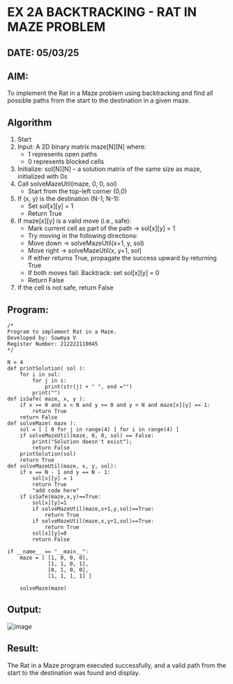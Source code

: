 # EX 2A BACKTRACKING - RAT IN MAZE PROBLEM
## DATE: 05/03/25
## AIM:
To implement the Rat in a Maze problem using backtracking and find all possible paths from the start to the destination in a given maze.

## Algorithm
1. Start
2. Input: A 2D binary matrix maze[N][N] where:
   - 1 represents open paths
   - 0 represents blocked cells
3. Initialize: sol[N][N] – a solution matrix of the same size as maze, initialized with 0s
4. Call solveMazeUtil(maze, 0, 0, sol)
   - Start from the top-left corner (0,0)
5. If (x, y) is the destination (N-1, N-1):
   - Set sol[x][y] = 1
   - Return True
6. If maze[x][y] is a valid move (i.e., safe):
   - Mark current cell as part of the path → sol[x][y] = 1
   - Try moving in the following directions:
   - Move down → solveMazeUtil(x+1, y, sol)
   - Move right → solveMazeUtil(x, y+1, sol)
   - If either returns True, propagate the success upward by returning True
   - If both moves fail: Backtrack: set sol[x][y] = 0
   - Return False
7. If the cell is not safe, return False 

## Program:
```
/*
Program to implement Rat in a Maze.
Developed by: Sowmya V
Register Number: 212222110045
*/

N = 4
def printSolution( sol ):
    for i in sol:
        for j in i:
            print(str(j) + " ", end ="")
        print("")
def isSafe( maze, x, y ):
    if x >= 0 and x < N and y >= 0 and y < N and maze[x][y] == 1:
        return True
    return False
def solveMaze( maze ):
    sol = [ [ 0 for j in range(4) ] for i in range(4) ]
    if solveMazeUtil(maze, 0, 0, sol) == False:
        print("Solution doesn't exist");
        return False
    printSolution(sol)
    return True
def solveMazeUtil(maze, x, y, sol):
    if x == N - 1 and y == N - 1:
        sol[x][y] = 1
        return True
        "add code here"
    if isSafe(maze,x,y)==True:
        sol[x][y]=1
        if solveMazeUtil(maze,x+1,y,sol)==True:
            return True
        if solveMazeUtil(maze,x,y+1,sol)==True:
            return True
        sol[x][y]=0
        return False

if __name__ == "__main__":
    maze = [ [1, 0, 0, 0],
             [1, 1, 0, 1],
             [0, 1, 0, 0],
             [1, 1, 1, 1] ]
              
    solveMaze(maze)
```
## Output:
![image](https://github.com/user-attachments/assets/9480dd1c-1019-45ac-b49a-e2906f8bb44f)

## Result:
The Rat in a Maze program executed successfully, and a valid path from the start to the destination was found and display.
